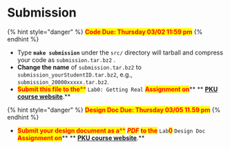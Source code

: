 # Submission

{% hint style="danger" %}
<mark style="color:red;">**Code Due: Thursday 03/02 11:59 pm**</mark>
{% endhint %}

* Type **`make submission`** under the `src/` directory will tarball and compress your code as `submission.tar.bz2` .
* **Change the name** of `submission.tar.bz2` to `submission_yourStudentID.tar.bz2`, e.g., `submission_20000xxxxx.tar.bz2`.
* <mark style="color:red;">**Submit this file to the**</mark><mark style="color:red;">\*\*</mark> `Lab0: Getting Real` <mark style="color:red;">**Assignment on**</mark>** ** [**PKU course website**](https://course.pku.edu.cn).\*\*

{% hint style="danger" %}
<mark style="color:red;">**Design Doc Due: Thursday 03/05 11.59 pm**</mark>
{% endhint %}

* <mark style="color:red;">**Submit your design document as a**</mark><mark style="color:red;">\*\*</mark> <mark style="color:red;"></mark>_<mark style="color:red;">**PDF**</mark>_ <mark style="color:red;">**to the**</mark> `Lab`<mark style="color:red;">**0**</mark> `Design Doc` <mark style="color:red;">**Assignment on**</mark>** ** [**PKU course website**](https://course.pku.edu.cn).\*\*

